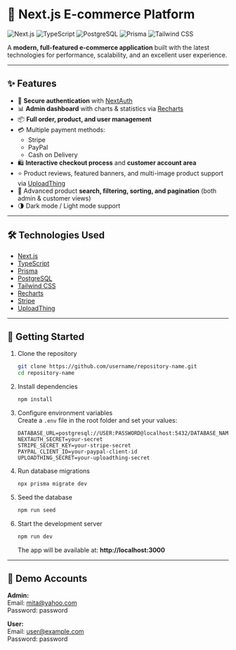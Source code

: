 # 🛒 Next.js E-commerce Platform

![Next.js](https://img.shields.io/badge/Next.js-14-black?style=flat-square&logo=next.js)
![TypeScript](https://img.shields.io/badge/TypeScript-5-blue?style=flat-square&logo=typescript)
![PostgreSQL](https://img.shields.io/badge/PostgreSQL-15-blue?style=flat-square&logo=postgresql)
![Prisma](https://img.shields.io/badge/Prisma-ORM-green?style=flat-square&logo=prisma)
![Tailwind CSS](https://img.shields.io/badge/TailwindCSS-4-06B6D4?style=flat-square&logo=tailwindcss)

A **modern, full-featured e-commerce application** built with the latest technologies for performance, scalability, and an excellent user experience.

---

## ✨ Features

- 🔐 **Secure authentication** with [NextAuth](https://next-auth.js.org/)
- 📊 **Admin dashboard** with charts & statistics via [Recharts](https://recharts.org/)
- 📦 **Full order, product, and user management**
- 💳 Multiple payment methods:
  - Stripe
  - PayPal
  - Cash on Delivery
- 🛍 **Interactive checkout process** and **customer account area**
- ⭐ Product reviews, featured banners, and multi-image product support via [UploadThing](https://uploadthing.com/)
- 🔎 Advanced product **search, filtering, sorting, and pagination** (both admin & customer views)
- 🌗 Dark mode / Light mode support

---

## 🛠 Technologies Used

- [Next.js](https://nextjs.org/)
- [TypeScript](https://www.typescriptlang.org/)
- [Prisma](https://www.prisma.io/)
- [PostgreSQL](https://www.postgresql.org/)
- [Tailwind CSS](https://tailwindcss.com/)
- [Recharts](https://recharts.org/)
- [Stripe](https://stripe.com/)
- [UploadThing](https://uploadthing.com/)

---

## 🚀 Getting Started

1. Clone the repository  
   ```bash
   git clone https://github.com/username/repository-name.git
   cd repository-name
   ```

2. Install dependencies  
   ```bash
   npm install
   ```

3. Configure environment variables  
   Create a `.env` file in the root folder and set your values:  
   ```env
   DATABASE_URL=postgresql://USER:PASSWORD@localhost:5432/DATABASE_NAME
   NEXTAUTH_SECRET=your-secret
   STRIPE_SECRET_KEY=your-stripe-secret
   PAYPAL_CLIENT_ID=your-paypal-client-id
   UPLOADTHING_SECRET=your-uploadthing-secret
   ```

4. Run database migrations  
   ```bash
   npx prisma migrate dev
   ```

5. Seed the database  
   ```bash
   npm run seed
   ```

6. Start the development server  
   ```bash
   npm run dev
   ```  
   The app will be available at: **http://localhost:3000**

---

## 👥 Demo Accounts

**Admin:**  
Email: mita@yahoo.com  
Password: password  

**User:**  
Email: user@example.com  
Password: password



